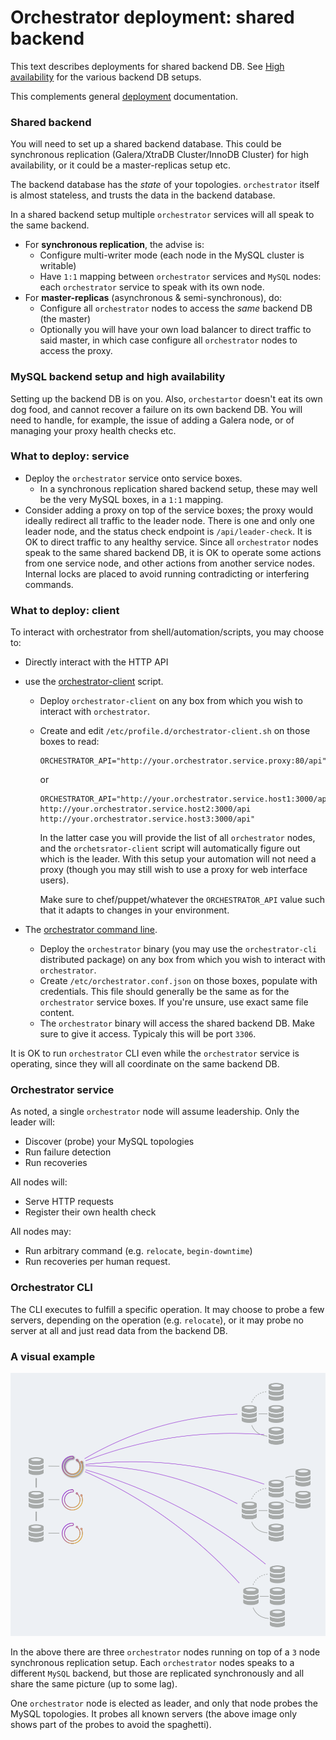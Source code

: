 # Orchestrator deployment: shared backend

This text describes deployments for shared backend DB. See [High availability](high-availability.md) for the various backend DB setups.

This complements general [deployment](deployment.md) documentation.

### Shared backend

You will need to set up a shared backend database. This could be synchronous replication (Galera/XtraDB Cluster/InnoDB Cluster) for high availability, or it could be a master-replicas setup etc.

The backend database has the _state_ of your topologies. `orchestrator` itself is almost stateless, and trusts the data in the backend database.

In a shared backend setup multiple `orchestrator` services will all speak to the same backend.

- For **synchronous replication**, the advise is:
  - Configure multi-writer mode (each node in the MySQL cluster is writable)
  - Have `1:1` mapping between `orchestrator` services and `MySQL` nodes: each `orchestrator` service to speak with its own node.
- For **master-replicas** (asynchronous & semi-synchronous), do:
  - Configure all `orchestrator` nodes to access the _same_ backend DB (the master)
  - Optionally you will have your own load balancer to direct traffic to said master, in which case configure all `orchestrator` nodes to access the proxy.

### MySQL backend setup and high availability

Setting up the backend DB is on you. Also, `orchestartor` doesn't eat its own dog food, and cannot recover a failure on its own backend DB.
You will need to handle, for example, the issue of adding a Galera node, or of managing your proxy health checks etc.

### What to deploy: service

- Deploy the `orchestrator` service onto service boxes.
  - In a synchronous replication shared backend setup, these may well be the very MySQL boxes, in a `1:1` mapping.
- Consider adding a proxy on top of the service boxes; the proxy would ideally redirect all traffic to the leader node. There is one and only one leader node, and the status check endpoint is `/api/leader-check`. It is OK to direct traffic to any healthy service. Since all `orchestrator` nodes speak to the same shared backend DB, it is OK to operate some actions from one service node, and other actions from another service nodes. Internal locks are placed to avoid running contradicting or interfering commands.


### What to deploy: client

To interact with orchestrator from shell/automation/scripts, you may choose to:

- Directly interact with the HTTP API
- use the [orchestrator-client](orchestrator-client.md) script.
  - Deploy `orchestrator-client` on any box from which you wish to interact with `orchestrator`.
  - Create and edit `/etc/profile.d/orchestrator-client.sh` on those boxes to read:
    ```
    ORCHESTRATOR_API="http://your.orchestrator.service.proxy:80/api"
    ```
    or
    ```
    ORCHESTRATOR_API="http://your.orchestrator.service.host1:3000/api http://your.orchestrator.service.host2:3000/api http://your.orchestrator.service.host3:3000/api"
    ```
    In the latter case you will provide the list of all `orchestrator` nodes, and the `orchetsrator-client` script will automatically figure out which is the leader. With this setup your automation will not need a proxy (though you may still wish to use a proxy for web interface users).

    Make sure to chef/puppet/whatever the `ORCHESTRATOR_API` value such that it adapts to changes in your environment.

- The [orchestrator command line](executing-via-command-line.md).
  - Deploy the `orchestrator` binary (you may use the `orchestrator-cli` distributed package) on any box from which you wish to interact with `orchestrator`.
  - Create `/etc/orchestrator.conf.json` on those boxes, populate with credentials. This file should generally be the same as for the `orchestrator` service boxes. If you're unsure, use exact same file content.
  - The `orchestrator` binary will access the shared backend DB. Make sure to give it access. Typicaly this will be port `3306`.

It is OK to run `orchestrator` CLI even while the `orchestrator` service is operating, since they will all coordinate on the same backend DB.

### Orchestrator service

As noted, a single `orchestrator` node will assume leadership. Only the leader will:

- Discover (probe) your MySQL topologies
- Run failure detection
- Run recoveries

All nodes will:

- Serve HTTP requests
- Register their own health check

All nodes may:

- Run arbitrary command (e.g. `relocate`, `begin-downtime`)
- Run recoveries per human request.

### Orchestrator CLI

The CLI executes to fulfill a specific operation. It may choose to probe a few servers, depending on the operation (e.g. `relocate`), or it may probe no server at all and just read data from the backend DB.

### A visual example

![orchestrator deployment, shared backend](images/orchestrator-deployment-shared-backend.png)

In the above there are three `orchestrator` nodes running on top of a `3` node synchronous replication setup. Each `orchestrator` nodes speaks to a different `MySQL` backend, but those are replicated synchronously and all share the same picture (up to some lag).

One `orchestrator` node is elected as leader, and only that node probes the MySQL topologies. It probes all known servers (the above image only shows part of the probes to avoid the spaghetti).

